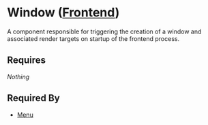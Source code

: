 # Window ([Frontend](../frontend.md))

A component responsible for triggering the creation of a window and associated render targets on startup of the frontend process.

## Requires

*Nothing*

## Required By

- [Menu](../menu/menu.md)
